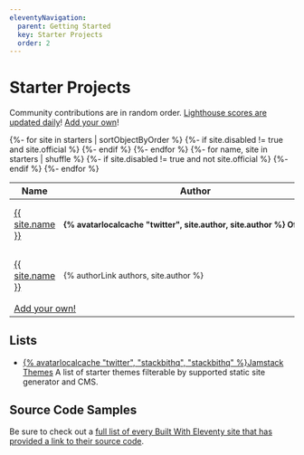```yaml
---
eleventyNavigation:
  parent: Getting Started
  key: Starter Projects
  order: 2
---
```

# Starter Projects

Community contributions are in random order. [Lighthouse scores are updated daily](https://www.speedlify.dev/eleventy-starters/)! [Add your own](https://github.com/11ty/11ty-website/tree/master/_data/starters)!

<table class="starter-table">
	<thead>
		<tr>
			<th>Name</th>
			<th>Author</th>
			<th>Description</th>
			<th>Score</th>
		</tr>
	</thead>
	<tbody>
{%- for site in starters | sortObjectByOrder %}
{%- if site.disabled != true and site.official %}
		<tr>
			<td class="starter-name"><a href="{{ site.url }}">{{ site.name }}</a></td>
			<td class="starter-author"><strong>{% avatarlocalcache "twitter", site.author, site.author %} Official</strong></td>
			<td class="starter-description">{% if site.description %} {{ site.description}}{% endif %}</td>
			<td class="starter-score">
				{%- if speedlify.data[site.demo] or speedlify.data[site.url] -%}
					<speedlify-score raw-data='{{ (speedlify.data[site.demo] or speedlify.data[site.url]) | toJSON | safe }}'></speedlify-score>
				{%- endif -%}
			</td>
		</tr>
{%- endif %}
{%- endfor %}
{%- for name, site in starters | shuffle %}
{%- if site.disabled != true and not site.official %}
		<tr>
			<td class="starter-name"><a href="{{ site.url }}">{{ site.name }}</a></td>
			<td class="starter-author">{% authorLink authors, site.author %}</td>
			<td class="starter-description">{% if site.description %} {{ site.description }}{% endif %}</td>
			<td class="starter-score">
				{%- if speedlify.data[site.demo] or speedlify.data[site.url] -%}
					<speedlify-score raw-data='{{ (speedlify.data[site.demo] or speedlify.data[site.url]) | toJSON | safe }}'></speedlify-score>
				{%- endif -%}
			</td>
		</tr>
{%- endif %}
{%- endfor %}
		<tr>
			<td colspan="4"><a href="https://github.com/11ty/11ty-website/tree/master/_data/starters">Add your own!</a></td>
		</tr>
	</tbody>
</table>
<style>
.starter-author {
	white-space: nowrap;
	padding-right: 2em;
}
.starter-author,
.starter-description {
	font-size: 0.875em; /* 14px /16 */
}
@media (max-width: 43.6875em) { /* 699px */
	.starter-table thead {
		position: absolute;
		height: 1px;
		width: 1px;
		overflow: hidden;
		clip: rect(1px, 1px, 1px, 1px);
	}
	.starter-table tr {
		float: left;
		clear: left;
		width: calc(100% + 2rem);
		margin-left: -1rem;
		margin-right: -1rem;
		padding: 1rem;
	}
	.starter-table tr:nth-child(odd) {
		background-color: #303030;
	}
	.starter-table td {
		clear: left;
		float: left;
		border: none;
		padding-left: 0;
	}
	.starter-author {
		padding-left: 1em;
	}
	.starter-table td.starter-author {
		clear: none;
	}
	.starter-table td.starter-score {
		width: 100%;
		display: flex;
		justify-content: center;
		padding: .5em;
	}
}
</style>

## Lists

* [{% avatarlocalcache "twitter", "stackbithq", "stackbithq" %}Jamstack Themes](https://jamstackthemes.dev/ssg/eleventy/) A list of starter themes filterable by supported static site generator and CMS.

## Source Code Samples

Be sure to check out a [full list of every Built With Eleventy site that has provided a link to their source code](/docs/samples/).